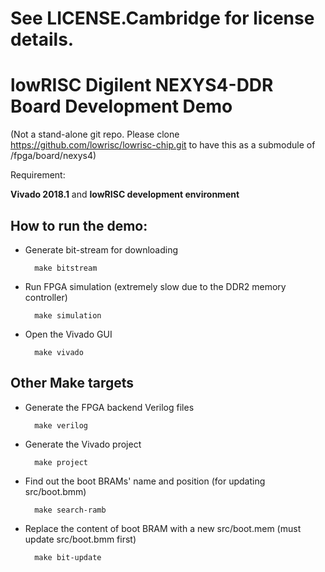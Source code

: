 # See LICENSE.Cambridge for license details.

lowRISC Digilent NEXYS4-DDR Board Development Demo
========================================================

(Not a stand-alone git repo. Please clone https://github.com/lowrisc/lowrisc-chip.git to have this as a submodule of <lowrisc-chip>/fpga/board/nexys4)

Requirement:

  **Vivado 2018.1** and **lowRISC development environment**

How to run the demo:
--------------------------------------------------------

* Generate bit-stream for downloading

        make bitstream

* Run FPGA simulation (extremely slow due to the DDR2 memory controller)

        make simulation

* Open the Vivado GUI

        make vivado

Other Make targets
--------------------------------------------------------

* Generate the FPGA backend Verilog files

        make verilog

* Generate the Vivado project

        make project

* Find out the boot BRAMs' name and position (for updating src/boot.bmm)

        make search-ramb

* Replace the content of boot BRAM with a new src/boot.mem (must update src/boot.bmm first)

        make bit-update

